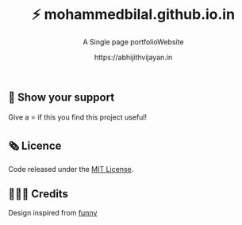 <h1 align="center">⚡️  mohammedbilal.github.io.in</h1>
<p align="center">A Single page portfolioWebsite</p>



<p align="center">https://abhijithvijayan.in</p>
<br>







## 🖤 Show your support

Give a ⭐ if this you find this project useful!

## 🗞 Licence

Code released under the [MIT License](LICENSE).

## 👩🏾‍🔬 Credits

Design inspired from [funny](https://github.com/imfunniee)
